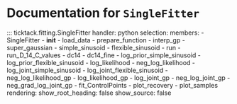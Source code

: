 # Documentation for `SingleFitter`

::: ticktack.fitting.SingleFitter
    handler: python
    selection:
      members:
        - SingleFitter
        - __init__
        - load_data
        - prepare_function
        - interp_gp
        - super_gaussian
        - simple_sinusoid
        - flexible_sinusoid
        - run
        - run_D_14_C_values
        - dc14
        - dc14_fine
        - log_prior_simple_sinusoid
        - log_prior_flexible_sinusoid
        - log_likelihood
        - neg_log_likelihood
        - log_joint_simple_sinusoid
        - log_joint_flexible_sinusoid
        - neg_log_likelihood_gp
        - log_likelihood_gp
        - log_joint_gp
        - neg_log_joint_gp
        - neg_grad_log_joint_gp
        - fit_ControlPoints
        - plot_recovery
        - plot_samples
    rendering:
      show_root_heading: false
      show_source: false